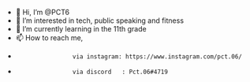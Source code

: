 - 👋 Hi, I’m @PCT6
- 👀 I’m interested in tech, public speaking and fitness
- 🌱 I’m currently learning in the 11th grade
- 📫 How to reach me, 
-                     via instagram: https://www.instagram.com/pct.06/
-                     via discord   : Pct.06#4719

<!---
PCT6/PCT6 is a ✨ special ✨ repository because its `README.md` (this file) appears on your GitHub profile.
You can click the Preview link to take a look at your changes.
--->
